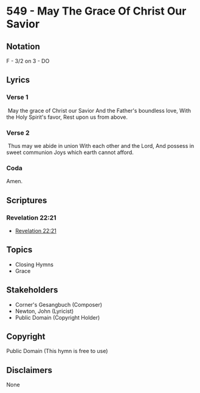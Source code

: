 # 549 - May The Grace Of Christ Our Savior

## Notation

F - 3/2 on 3 - DO

## Lyrics

### Verse 1

 May  the grace  of Christ our Savior And the Father's boundless love, With the Holy Spirit's favor, Rest upon us from above.

### Verse 2

 Thus may we abide in union With each other and the Lord, And possess in sweet communion Joys which earth cannot afford. 

### Coda

Amen. 


## Scriptures

### Revelation 22:21

- [Revelation 22:21](https://www.biblegateway.com/passage/?search=Revelation%2022%3A21)


## Topics

- Closing Hymns
- Grace

## Stakeholders

- Corner's Gesangbuch (Composer)
- Newton, John (Lyricist)
- Public Domain (Copyright Holder)

## Copyright

Public Domain
(This hymn is free to use)

## Disclaimers

None

